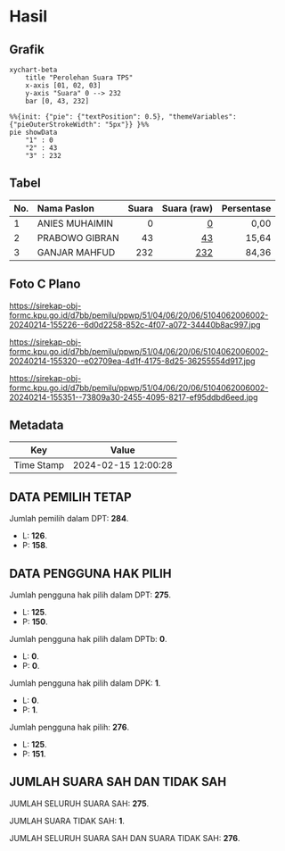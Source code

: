 # Hasil

## Grafik

```mermaid
xychart-beta
    title "Perolehan Suara TPS"
    x-axis [01, 02, 03]
    y-axis "Suara" 0 --> 232
    bar [0, 43, 232]
```

```mermaid
%%{init: {"pie": {"textPosition": 0.5}, "themeVariables": {"pieOuterStrokeWidth": "5px"}} }%%
pie showData
    "1" : 0
    "2" : 43
    "3" : 232
```

## Tabel

| No. | Nama Paslon    | Suara | Suara (raw) | Persentase |
|:--- |:-------------- | -----:| -----------:| ----------:|
| 1   | ANIES MUHAIMIN | 0     | [0][p-1]    | 0,00       |
| 2   | PRABOWO GIBRAN | 43    | [43][p-2]   | 15,64      |
| 3   | GANJAR MAHFUD  | 232   | [232][p-3]  | 84,36      |


[p-1]: https://github.com/gigit-pemilu/pemilu-2024-51-bali/blob/main/pilpres/hitung-suara/sub/51-bali/sub/04-gianyar/sub/06-tegallalang/sub/2006-sebatu/sub/002-tps/sub/paslon-1.txt
[p-2]: https://github.com/gigit-pemilu/pemilu-2024-51-bali/blob/main/pilpres/hitung-suara/sub/51-bali/sub/04-gianyar/sub/06-tegallalang/sub/2006-sebatu/sub/002-tps/sub/paslon-2.txt
[p-3]: https://github.com/gigit-pemilu/pemilu-2024-51-bali/blob/main/pilpres/hitung-suara/sub/51-bali/sub/04-gianyar/sub/06-tegallalang/sub/2006-sebatu/sub/002-tps/sub/paslon-3.txt

## Foto C Plano

https://sirekap-obj-formc.kpu.go.id/d7bb/pemilu/ppwp/51/04/06/20/06/5104062006002-20240214-155226--6d0d2258-852c-4f07-a072-34440b8ac997.jpg

https://sirekap-obj-formc.kpu.go.id/d7bb/pemilu/ppwp/51/04/06/20/06/5104062006002-20240214-155320--e02709ea-4d1f-4175-8d25-36255554d917.jpg

https://sirekap-obj-formc.kpu.go.id/d7bb/pemilu/ppwp/51/04/06/20/06/5104062006002-20240214-155351--73809a30-2455-4095-8217-ef95ddbd6eed.jpg


## Metadata

| Key        | Value               |
| ---------- | ------------------- |
| Time Stamp | 2024-02-15 12:00:28 |


## DATA PEMILIH TETAP

Jumlah pemilih dalam DPT: **284**.
 * L: **126**.
 * P: **158**.

## DATA PENGGUNA HAK PILIH

Jumlah pengguna hak pilih dalam DPT: **275**.
 * L: **125**.
 * P: **150**.

Jumlah pengguna hak pilih dalam DPTb: **0**.
 * L: **0**.
 * P: **0**.

Jumlah pengguna hak pilih dalam DPK: **1**.
 * L: **0**.
 * P: **1**.

Jumlah pengguna hak pilih: **276**.
 * L: **125**.
 * P: **151**.

## JUMLAH SUARA SAH DAN TIDAK SAH

JUMLAH SELURUH SUARA SAH: **275**.

JUMLAH SUARA TIDAK SAH: **1**.

JUMLAH SELURUH SUARA SAH DAN SUARA TIDAK SAH: **276**.


